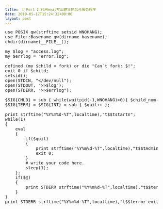 ```yaml
---
title: 【 Perl 】利用eval写出健壮的后台服务程序
date: 2010-05-17T15:24:32+00:00
layout: post
---
```

<pre class="brush: perl">use POSIX qw(strftime setsid WNOHANG);
use File::Basename qw(dirname basename);
chdir(dirname(__FILE__));

my $log = "access.log";
my $errlog = "error.log";

defined (my $child = fork) or die "Can`t fork: $!";
exit 0 if $child;
setsid();
open(STDIN, "&lt;/dev/null");
open(STDOUT, ">>$log");
open(STDERR, ">>$errlog");

$SIG{CHLD} = sub { while(waitpid(-1,WNOHANG)>0){ $child_num--; } };
$SIG{TERM} = $SIG{INT} = sub { $quit++ };

print strftime("%Y%m%d-%T",localtime),"t$$tstartn";
while(1)
{
    eval
    {
        if($quit)
        {
            print strftime("%Y%m%d-%T",localtime),"t$$tAdmin stop.n";
            exit 0;
        }
        # write your code here.
        sleep(1);
    };
    if($@)
    {
        print STDERR strftime("%Y%m%d-%T",localtime),"t$$terrort$@n";
    }
}
print STDERR strftime("%Y%m%d-%T",localtime),"t$$terror exitn";
</pre>
